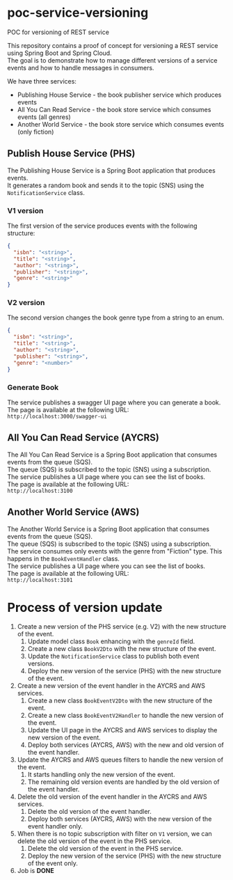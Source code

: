 # poc-service-versioning
POC for versioning of REST service

This repository contains a proof of concept for versioning a REST service using Spring Boot and Spring Cloud.   
The goal is to demonstrate how to manage different versions of a service events and how to handle messages in consumers.

We have three services:
* Publishing House Service - the book publisher service which produces events
* All You Can Read Service - the book store service which consumes events (all genres)
* Another World Service - the book store service which consumes events (only fiction)

## Publish House Service (PHS)
The Publishing House Service is a Spring Boot application that produces events.  
It generates a random book and sends it to the topic (SNS) using the `NotificationService` class.

### V1 version
The first version of the service produces events with the following structure:
```json
{
  "isbn": "<string>",
  "title": "<string>",
  "author": "<string>",
  "publisher": "<string>",
  "genre": "<string>"
}
```

### V2 version
The second version changes the book genre type from a string to an enum.
```json
{
  "isbn": "<string>",
  "title": "<string>",
  "author": "<string>",
  "publisher": "<string>",
  "genre": "<number>"
}
```

### Generate Book
The service publishes a swagger UI page where you can generate a book.
The page is available at the following URL:  
`http://localhost:3000/swagger-ui`

## All You Can Read Service (AYCRS)
The All You Can Read Service is a Spring Boot application that consumes events from the queue (SQS).  
The queue (SQS) is subscribed to the topic (SNS) using a subscription.  
The service publishes a UI page where you can see the list of books.  
The page is available at the following URL:  
`http://localhost:3100`

## Another World Service (AWS)
The Another World Service is a Spring Boot application that consumes events from the queue (SQS).  
The queue (SQS) is subscribed to the topic (SNS) using a subscription.  
The service consumes only events with the genre from "Fiction" type. This happens in the `BookEventHandler` class.  
The service publishes a UI page where you can see the list of books.  
The page is available at the following URL:  
`http://localhost:3101`

# Process of version update
1. Create a new version of the PHS service (e.g. V2) with the new structure of the event.
   1. Update model class `Book` enhancing with the `genreId` field.
   2. Create a new class `BookV2Dto` with the new structure of the event.
   3. Update the `NotificationService` class to publish both event versions.
   4. Deploy the new version of the service (PHS) with the new structure of the event.
2. Create a new version of the event handler in the AYCRS and AWS services.
   1. Create a new class `BookEventV2Dto` with the new structure of the event.
   2. Create a new class `BookEventV2Handler` to handle the new version of the event.
   3. Update the UI page in the AYCRS and AWS services to display the new version of the event.
   4. Deploy both services (AYCRS, AWS) with the new and old version of the event handler.
3. Update the AYCRS and AWS queues filters to handle the new version of the event.
   1. It starts handling only the new version of the event.
   2. The remaining old version events are handled by the old version of the event handler.
4. Delete the old version of the event handler in the AYCRS and AWS services.
   1. Delete the old version of the event handler.
   2. Deploy both services (AYCRS, AWS) with the new version of the event handler only.
5. When there is no topic subscription with filter on `V1` version, we can delete the old version of the event in the PHS service.
   1. Delete the old version of the event in the PHS service.
   2. Deploy the new version of the service (PHS) with the new structure of the event only.
6. Job is **DONE** 
